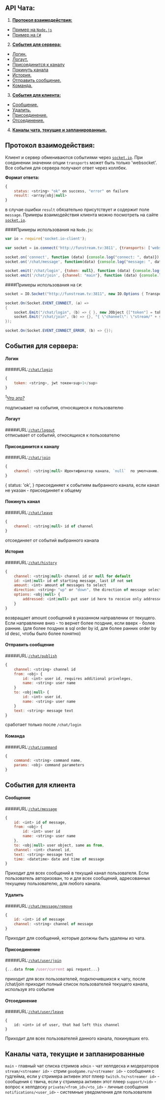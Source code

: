 API Чата:
------------------
1. [**Протокол взаимодействия:**](#Протокол-взаимодействия)  
  - [Пример на `Node.js`](#Примеры-использования-на-nodejs)
  - [Пример на `C#`](#Примеры-использования-на-c)
2. [**События для сервера:**](#События-для-сервера)  
  - [Логин.](#Логин)
  - [Логаут.](#Логаут)
  - [Присоединится к каналу](#Присоединится-к-каналу)
  - [Покинуть канала](#Покинуть-канал)
  - [История.](#История)
  - [Отправить сообщение.](#Отправить-сообщение)
  - [Команда.](#Команда)
3. [**События для клиента:**](#События-для-клиента)
  - [Сообщение.](#Сообщение) 
  - [Удалить.](#Удалить)
  - [Присоединение.](#Присоединение)  
  - [Отсоединение.](#Отсоединение)
4. [**Каналы чата, текущие и запланированные.**](#Каналы-чата-текущие-и-запланированные)
  
## Протокол взаимодействия:

Клиент и сервер обмениваются событиями через [`socket.io`](http://socket.io/). 
При соединении значении опции `transports` может быть только 'websocket'.
Все события для сервера получают ответ через коллбек.

**Формат ответа:**
```js
{
    status: <string> "ok" on success, "error" on failure
    result: <array|obj|null>
}
```
в случае ошибки `result` обязательно присутствует и содержит поле `message`.
Примеры взаимодействия клиента можно посмотреть на сайте [`socket.io`](http://socket.io/). 

####Примеры использования на `Node.js`:

```js
var io = require('socket.io-client');
 
var socket = io.connect('http://funstream.tv:3811', {transports: ['websocket']});
 
socket.on('connect', function (data) {console.log("connect: ", data)});
socket.on('/chat/message', function(data) {console.log("message: ", data)});
 
socket.emit('/chat/login', {token: null}, function (data) {console.log("login: ", data)});
socket.emit('/chat/join', {channel: "main"}, function (data) {console.log("chat: ", data)});
```

####Примеры использования на `C#`:
```C#
socket = IO.Socket("http://funstream.tv:3811", new IO.Options { Transports = ImmutableList.Create("websocket") });
 
socket.On(Socket.EVENT_CONNECT, (a) =>
{
    socket.Emit("/chat/login", (b) => { }, new JObject {["token"] = token });
    socket.Emit("/chat/join", (b) => {}, "{ \"channel\": \"stream/" + streamerID + "\"}");
});
 
socket.On(Socket.EVENT_CONNECT_ERROR, (b) => {});
```
 
## События для сервера:

#### Логин  
#####URL:[`/chat/login`](http://funstream.tv/api/chat/login)  
```js
{
    token: <string>, jwt токен<sup>1</sup>
}
```
*<sup>1</sup>[Что это?](http://jwt.io/)*  

подписывает на события, относящиеся к пользователю
 
#### Логаут  
#####URL:[`/chat/logout`](http://funstream.tv/api/)  
отписывает от событий, относящихся к пользователю  

#### Присоединится к каналу  
#####URL:[`/chat/join`](http://funstream.tv/api/chat/join)  
```js
{
    channel: <string|null> Идентификатор канала, `null`  по умолчанию.
}
``` 
{
    status: 'ok',
}
присоединяет к событиям выбранного канала, если канал не указан - присоединяет к общему

#### Покинуть канал    
#####URL:[`/chat/leave`](http://funstream.tv/api/chat/leave)  
```js
{
    channel: <string|null> id of channel
}
```
отсоединяет от событий выбранного канала

#### История   
#####URL:[`/chat/history`](http://funstream.tv/api/chat/history)  
```js
{
    channel: <string|null> channel id or null for default
    id: <int|null> id of starting message, last if not set
    amount: <int> amount of messages to select
    direction: <string> "up" or "down", the direction of message selection
    options: <obj|null> {
        addressed: <int|null> put user id here to receive only addressed+user messages or all messages
    }
}
```
возвращает amount сообщений в указанном направлении от текущего. Если направление вниз - то вернет более 
поздние, если вверх - более ранние.
(для более поздних в sql order by id, для более ранних order by id desc, чтобы было более понятно)

#### Отправить сообщение
#####URL:[`/chat/publish`](http://funstream.tv/api/chat/publish)  
```js
{
    channel: <string> channel id
    from: <obj> {
        id: <int> user id, requires additional priveleges,
        name: <string> user name
    }
    to: <obj|null> {
        id: <int> user id,
        name: <string> user name
    }
    text: <string> message text   
}
```
сработает только после `/chat/login`

#### Команда  
#####URL:[`/chat/command`](http://funstream.tv/api/chat/command)  
```js
{
    command: <string> command name,
    params: <obj> command parameters
}
```
 
## События для клиента

#### Сообщение  
#####URL:[`/chat/message`](http://funstream.tv/api/chat/message)  
```js
{
    id: <int> id of message,
    from: <obj> {
        id: <int> user id
        name: <string> user name
    },
    to: <obj|null> user object, same as from,
    channel: <int> channel id,
    text: <string> message text
    time: <datetime> date and time of message
}
```
Приходит для всех сообщений в текущий канал пользователя. Если пользователь авторизован, то и для всех сообщений, адресованных текущему пользователю, для любого канала.

#### Удалить  
#####URL:[`/chat/message/remove`](http://funstream.tv/api/chat/message/remove)  
```js
{ 
    id: <int> id of message
    channel: <string> channel of message
}
```
Приходит для сообщений, которые должны быть удалены из чата.

#### Присоединение  
#####URL:[`/chat/user/join`](http://funstream.tv/api/chat/user/join)  
```js
{...data from /user/current api request...}
```
приходит для всех пользователей, подключившихся к чату, после /chat/join приходит полный список пользователей текущего канала, используя это событие

#### Отсоединение  
#####URL:[`/chat/user/leave`](http://funstream.tv/api/chat/user/leave)  
```
{
    id: <int> id of user, that had left this channel
}
```
Приходит для всех пользователей данного канала, покинувших его.

## Каналы чата, текущие и запланированные

```main``` - главный чат списка стримов
```admin``` - чат хелпдеска и модераторов
```stream/<streamer id>``` - стрим
```goodgame.ru/<streamer id>``` - сообщения с гудгейма, если у стримера активен этот плеер
```twitch.tv/<streamer id>``` - сообщения с твича, если у стримера активен этот плеер
```support/<id>``` - вопрос к хелпдеску
```private/<from_id>/<to_id>``` - личные сообщения
```notifications/<user_id>``` - системные уведомления для пользователя
